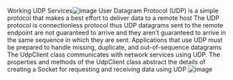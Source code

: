 Working UDP Services![image](https://github.com/user-attachments/assets/3a058dd4-2c5c-4778-a519-08106c4fcca8)
User Datagram Protocol (UDP) is a simple protocol that makes a best effort to deliver data to a remote host
The UDP protocol is connectionless protocol thus UDP datagrams sent to the remote endpoint are not guaranteed to arrive and they aren’t guaranteed to arrive in the same sequence in which they are sent. Applications that use UDP must be prepared to handle missing, duplicate, and out-of-sequence datagrams
The UdpClient class communicates with network services using UDP. The properties and methods of the UdpClient class abstract the details of creating a Socket for requesting and receiving data using UDP
![image](https://github.com/user-attachments/assets/4a9d3bdd-352a-41d0-8966-fceeb8602cbb)
